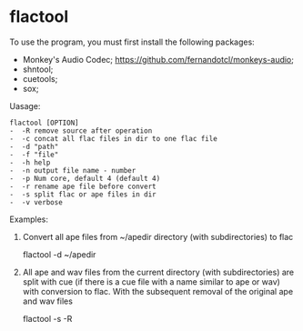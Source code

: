 # flactool

To use the program, you must first install the following packages:
- Monkey's Audio Codec; https://github.com/fernandotcl/monkeys-audio;
- shntool;
- cuetools;
- sox;

Uasage:

    flactool [OPTION] 
    -  -R remove source after operation
    -  -c concat all flac files in dir to one flac file
    -  -d "path"
    -  -f "file"
    -  -h help
    -  -n output file name - number
    -  -p Num core, default 4 (default 4)
    -  -r rename ape file before convert
    -  -s split flac or ape files in dir
    -  -v verbose

Examples:
1. Convert all ape files from ~/apedir directory (with subdirectories) to flac

    flactool -d ~/apedir 

2. All ape and wav files from the current directory (with subdirectories) are split with cue (if there is a cue file with a name similar to ape or wav) with conversion to flac. With the subsequent removal of the original ape and wav files

    flactool -s -R